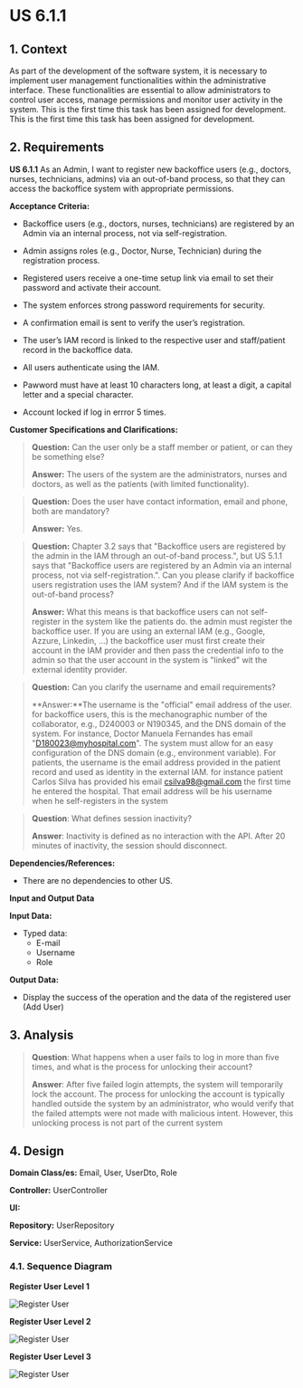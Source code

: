 # US 6.1.1


## 1. Context

As part of the development of the software system, it is necessary to implement user management functionalities within the administrative interface. These functionalities are essential to allow administrators to control user access, manage permissions and monitor user activity in the system. This is the first time this task has been assigned for development.
This is the first time this task has been assigned for development.

## 2. Requirements

**US 6.1.1** As an Admin, I want to register new backoffice users (e.g., doctors, nurses,
technicians, admins) via an out-of-band process, so that they can access the
backoffice system with appropriate permissions.


**Acceptance Criteria:** 

- Backoffice users (e.g., doctors, nurses, technicians) are registered by an Admin via an internal
process, not via self-registration.

- Admin assigns roles (e.g., Doctor, Nurse, Technician) during the registration process.

- Registered users receive a one-time setup link via email to set their password and activate their
account.

- The system enforces strong password requirements for security.

- A confirmation email is sent to verify the user’s registration.

- The user’s IAM record is linked to the respective user and staff/patient record
in the backoffice data.

- All users authenticate using the IAM.

- Pawword must have at least 10 characters long, at least a digit, a capital letter and a special character.

- Account locked if log in errror 5 times.


**Customer Specifications and Clarifications:**

> **Question:** Can the user only be a staff member or patient, or can they be something else? 
>
>**Answer:** The users of the system are the administrators, nurses and doctors, as well as the patients (with limited functionality).


> **Question:** Does the user have contact information, email and phone, both are mandatory?
>
>**Answer:** Yes.


>**Question:**  Chapter 3.2 says that "Backoffice users are registered by the admin in the IAM through an out-of-band process.", but US 5.1.1 says that "Backoffice users are registered by an Admin via an internal process, not via self-registration.". Can you please clarify if backoffice users registration uses the IAM system? And if the IAM system is the out-of-band process?
>
>**Answer:** What this means is that backoffice users can not self-register in the system like the patients do. the admin must register the backoffice user. If you are using an external IAM (e.g., Google, Azzure, Linkedin, ...) the backoffice user must first create their account in the IAM provider and then pass the credential info to the admin so that the user account in the system is "linked" wit the external identity provider.



> **Question:** Can you clarify the username and email requirements?
>
>**Answer:**The username is the "official" email address of the user. for backoffice users, this is the mechanographic number of the collaborator, e.g., D240003 or N190345, and the DNS domain of the system. For instance, Doctor Manuela Fernandes has email "D180023@myhospital.com". The system must allow for an easy configuration of the DNS domain (e.g., environment variable).
>For patients, the username is the email address provided in the patient record and used as identity in the external IAM. for instance patient Carlos Silva has provided his email csilva98@gmail.com the first time he entered the hospital. That email address will be his username when he self-registers in the system



>**Question**: What defines session inactivity?
>
> **Answer**: Inactivity is defined as no interaction with the API. After 20 minutes of inactivity, the session should disconnect.

**Dependencies/References:**

* There are no dependencies to other US.

**Input and Output Data**

**Input Data:**

* Typed data:
    * E-mail
    * Username
    * Role




**Output Data:**
* Display the success of the operation and the data of the registered user (Add User)


## 3. Analysis

>**Question**: What happens when a user fails to log in more than five times, and what is the process for unlocking their account?
>
> **Answer**: After five failed login attempts, the system will temporarily lock the account. The process for unlocking the account is typically handled outside the system by an administrator, who would verify that the failed attempts were not made with malicious intent. However, this unlocking process is not part of the current system



[//]: # (### 3.1. Domain Model)

[//]: # (![sub domain model]&#40;us1000-sub-domain-model.svg&#41;)

## 4. Design


**Domain Class/es:** Email, User, UserDto, Role

**Controller:** UserController

**UI:** 

**Repository:**	UserRepository

**Service:** UserService, AuthorizationService



### 4.1. Sequence Diagram

**Register User Level 1**

![Register User](sequence-diagram-1.svg "Register User")

**Register User Level 2**

![Register User](sequence-diagram-2.svg "Register User")

**Register User Level 3**

![Register User](sequence-diagram-3.svg "Register User")



[//]: # (### 4.2. Class Diagram)

[//]: # ()
[//]: # (![a class diagram]&#40;us1000-class-diagram.svg "A Class Diagram"&#41;)
[//]: # ()
[//]: # (### 4.3. Applied Patterns)

[//]: # ()
[//]: # (### 4.4. Tests)

[//]: # ()
[//]: # (Include here the main tests used to validate the functionality. Focus on how they relate to the acceptance criteria.)

[//]: # ()
[//]: # ()
[//]: # ()
[//]: # (**Before Tests** **Setup of Dummy Users**)

[//]: # ()
[//]: # (```)

[//]: # (    public static SystemUser dummyUser&#40;final String email, final Role... roles&#41; {)

[//]: # (        final SystemUserBuilder userBuilder = new SystemUserBuilder&#40;new NilPasswordPolicy&#40;&#41;, new PlainTextEncoder&#40;&#41;&#41;;)

[//]: # (        return userBuilder.with&#40;email, "duMMy1", "dummy", "dummy", email&#41;.build&#40;&#41;;)

[//]: # (    })

[//]: # ()
[//]: # (    public static SystemUser crocodileUser&#40;final String email, final Role... roles&#41; {)

[//]: # (        final SystemUserBuilder userBuilder = new SystemUserBuilder&#40;new NilPasswordPolicy&#40;&#41;, new PlainTextEncoder&#40;&#41;&#41;;)

[//]: # (        return userBuilder.with&#40;email, "CroC1_", "Crocodile", "SandTomb", email&#41;.withRoles&#40;roles&#41;.build&#40;&#41;;)

[//]: # (    })

[//]: # ()
[//]: # (    private SystemUser getNewUserFirst&#40;&#41; {)

[//]: # (        return dummyUser&#40;"dummy@gmail.com", Roles.ADMIN&#41;;)

[//]: # (    })

[//]: # ()
[//]: # (    private SystemUser getNewUserSecond&#40;&#41; {)

[//]: # (        return crocodileUser&#40;"crocodile@gmail.com", Roles.OPERATOR&#41;;)

[//]: # (    })

[//]: # ()
[//]: # (```)

[//]: # ()
[//]: # (**Test 1:** *Verifies if Users are equals*)

[//]: # ()
[//]: # ()
[//]: # (```)

[//]: # (@Test)

[//]: # (public void verifyIfUsersAreEquals&#40;&#41; {)

[//]: # (    assertTrue&#40;getNewUserFirst&#40;&#41;.equals&#40;getNewUserFirst&#40;&#41;&#41;&#41;;)

[//]: # (})

[//]: # (````)

[//]: # ()
[//]: # (## 5. Implementation)

[//]: # ()
[//]: # ()
[//]: # (### Methods in the UsersController)

[//]: # (* **public async Task<ActionResult<UserDto>> Create&#40;CreatingUserDto dto&#41;**  this method creates a user)

[//]: # ()
[//]: # ()
[//]: # ()
[//]: # (## 6. Integration/Demonstration)

[//]: # ()


[//]: # (## 7. Observations)

[//]: # ()
[//]: # (*This section should be used to include any content that does not fit any of the previous sections.*)

[//]: # ()
[//]: # (*The team should present here, for instance, a critical perspective on the developed work including the analysis of alternative solutions or related works*)

[//]: # ()
[//]: # (*The team should include in this section statements/references regarding third party works that were used in the development this work.*)